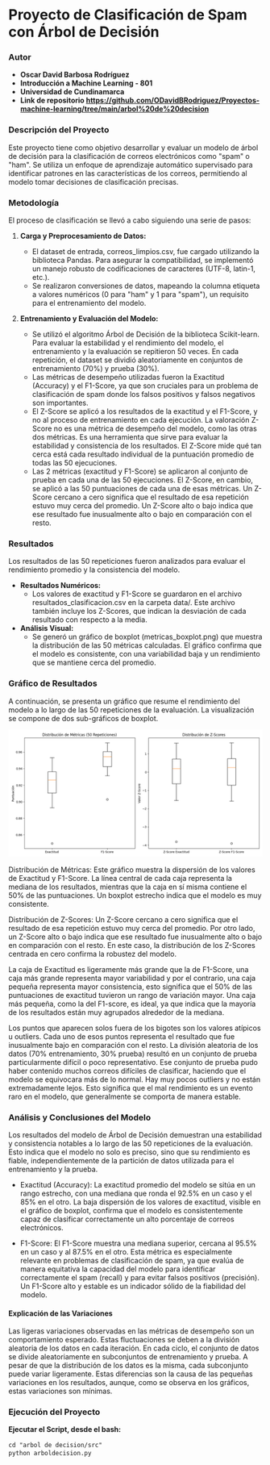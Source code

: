 # Proyecto de Clasificación de Spam con Árbol de Decisión

### Autor

* **Oscar David Barbosa Rodríguez** 
* **Introducción a Machine Learning - 801** 
* **Universidad de Cundinamarca** 
* **Link de repositorio https://github.com/ODavidBRodriguez/Proyectos-machine-learning/tree/main/arbol%20de%20decision** 

### Descripción del Proyecto

Este proyecto tiene como objetivo desarrollar y evaluar un modelo de árbol de decisión para la clasificación de correos electrónicos como "spam" o "ham". Se utiliza un enfoque de aprendizaje automático supervisado para identificar patrones en las características de los correos, permitiendo al modelo tomar decisiones de clasificación precisas.

### Metodología

El proceso de clasificación se llevó a cabo siguiendo una serie de pasos:

1.  **Carga y Preprocesamiento de Datos:**
    * El dataset de entrada, correos_limpios.csv, fue cargado utilizando la biblioteca Pandas. Para asegurar la compatibilidad, se implementó un manejo robusto de codificaciones de caracteres (UTF-8, latin-1, etc.).
    * Se realizaron conversiones de datos, mapeando la columna etiqueta a valores numéricos (0 para "ham" y 1 para "spam"), un requisito para el entrenamiento del modelo.

2.  **Entrenamiento y Evaluación del Modelo:**
    * Se utilizó el algoritmo Árbol de Decisión de la biblioteca Scikit-learn. Para evaluar la estabilidad y el rendimiento del modelo, el entrenamiento y la evaluación se repitieron 50 veces. En cada repetición, el dataset se dividió aleatoriamente en conjuntos de entrenamiento (70%) y prueba (30%).
    * Las métricas de desempeño utilizadas fueron la Exactitud (Accuracy) y el F1-Score, ya que son cruciales para un problema de clasificación de spam donde los falsos positivos y falsos negativos son importantes.
    * El Z-Score se aplicó a los resultados de la exactitud y el F1-Score, y no al proceso de entrenamiento en cada ejecución. La valoración Z-Score no es una métrica de desempeño del modelo, como las otras dos métricas. Es una herramienta que sirve para evaluar la estabilidad y consistencia de los resultados. El Z-Score mide qué tan cerca está cada resultado individual de la puntuación promedio de todas las 50 ejecuciones.
    * Las 2 métricas (exactitud y F1-Score) se aplicaron al conjunto de prueba en cada una de las 50 ejecuciones. El Z-Score, en cambio, se aplicó a las 50 puntuaciones de cada una de esas métricas.
Un Z-Score cercano a cero significa que el resultado de esa repetición estuvo muy cerca del promedio.
Un Z-Score alto o bajo indica que ese resultado fue inusualmente alto o bajo en comparación con el resto.

### Resultados

Los resultados de las 50 repeticiones fueron analizados para evaluar el rendimiento promedio y la consistencia del modelo.

* **Resultados Numéricos:**
    * Los valores de exactitud y F1-Score se guardaron en el archivo resultados_clasificacion.csv en la carpeta data/. Este archivo también incluye los Z-Scores, que indican la desviación de cada resultado con respecto a la media.
* **Análisis Visual:**
    * Se generó un gráfico de boxplot (metricas_boxplot.png) que muestra la distribución de las 50 métricas calculadas. El gráfico confirma que el modelo es consistente, con una variabilidad baja y un rendimiento que se mantiene cerca del promedio.

### Gráfico de Resultados

A continuación, se presenta un gráfico que resume el rendimiento del modelo a lo largo de las 50 repeticiones de la evaluación. La visualización se compone de dos sub-gráficos de boxplot.

![Gráfico de Distribución de Métricas y Z-Scores](imgs/metricas_boxplot.png)

Distribución de Métricas: Este gráfico muestra la dispersión de los valores de Exactitud y F1-Score. La línea central de cada caja representa la mediana de los resultados, mientras que la caja en sí misma contiene el 50% de las puntuaciones. Un boxplot estrecho indica que el modelo es muy consistente.

Distribución de Z-Scores: Un Z-Score cercano a cero significa que el resultado de esa repetición estuvo muy cerca del promedio. Por otro lado, un Z-Score alto o bajo indica que ese resultado fue inusualmente alto o bajo en comparación con el resto. En este caso, la distribución de los Z-Scores centrada en cero confirma la robustez del modelo.

La caja de Exactitud es ligeramente más grande que la de F1-Score, una caja más grande representa mayor variabilidad y por el contrario, una caja pequeña representa mayor consistencia, esto significa que el 50% de las puntuaciones de exactitud tuvieron un rango de variación mayor. Una caja más pequeña, como la del F1-score, es ideal, ya que indica que la mayoría de los resultados están muy agrupados alrededor de la mediana.

Los puntos que aparecen solos fuera de los bigotes son los valores atípicos u outliers. Cada uno de esos puntos representa el resultado que fue inusualmente bajo en comparación con el resto.
La división aleatoria de los datos (70% entrenamiento, 30% prueba) resultó en un conjunto de prueba particularmente difícil o poco representativo. Ese conjunto de prueba pudo haber contenido muchos correos difíciles de clasificar, haciendo que el modelo se equivocara más de lo normal.
Hay muy pocos outliers y no están extremadamente lejos. Esto significa que el mal rendimiento es un evento raro en el modelo, que generalmente se comporta de manera estable.

### Análisis y Conclusiones del Modelo

Los resultados del modelo de Árbol de Decisión demuestran una estabilidad y consistencia notables a lo largo de las 50 repeticiones de la evaluación. Esto indica que el modelo no solo es preciso, sino que su rendimiento es fiable, independientemente de la partición de datos utilizada para el entrenamiento y la prueba.

* Exactitud (Accuracy): La exactitud promedio del modelo se sitúa en un rango estrecho, con una mediana que ronda el 92.5% en un caso y el 85% en el otro. La baja dispersión de los valores de exactitud, visible en el gráfico de boxplot, confirma que el modelo es consistentemente capaz de clasificar correctamente un alto porcentaje de correos electrónicos.

* F1-Score: El F1-Score muestra una mediana superior, cercana al 95.5% en un caso y al 87.5% en el otro. Esta métrica es especialmente relevante en problemas de clasificación de spam, ya que evalúa de manera equitativa la capacidad del modelo para identificar correctamente el spam (recall) y para evitar falsos positivos (precisión). Un F1-Score alto y estable es un indicador sólido de la fiabilidad del modelo.

#### Explicación de las Variaciones

Las ligeras variaciones observadas en las métricas de desempeño son un comportamiento esperado. Estas fluctuaciones se deben a la división aleatoria de los datos en cada iteración. En cada ciclo, el conjunto de datos se divide aleatoriamente en subconjuntos de entrenamiento y prueba. A pesar de que la distribución de los datos es la misma, cada subconjunto puede variar ligeramente. Estas diferencias son la causa de las pequeñas variaciones en los resultados, aunque, como se observa en los gráficos, estas variaciones son mínimas.

### Ejecución del Proyecto

 **Ejecutar el Script, desde el bash:**
    
    cd "arbol de decision/src"
    python arboldecision.py

